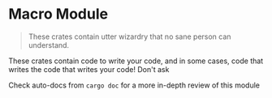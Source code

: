# Macro Module

> These crates contain utter wizardry that no sane person can understand.

These crates contain code to write your code, and in some cases, code that writes the code that writes your code! Don't ask

Check auto-docs from `cargo doc` for a more in-depth review of this module
